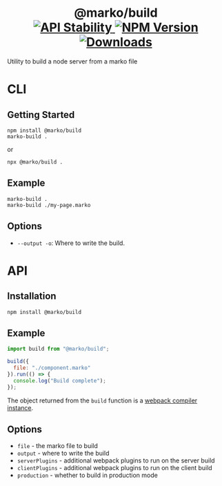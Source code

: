 <h1 align="center">
  <!-- Logo -->
  <br/>
  @marko/build
	<br/>

  <!-- Stability -->
  <a href="https://nodejs.org/api/documentation.html#documentation_stability_index">
    <img src="https://img.shields.io/badge/stability-stable-green.svg" alt="API Stability"/>
  </a>
  <!-- NPM Version -->
  <a href="https://npmjs.org/package/@marko/build">
    <img src="https://img.shields.io/npm/v/@marko/build.svg" alt="NPM Version"/>
  </a>
  <!-- Downloads -->
  <a href="https://npmjs.org/package/@marko/build">
    <img src="https://img.shields.io/npm/dm/@marko/build.svg" alt="Downloads"/>
  </a>
</h1>

Utility to build a node server from a marko file

# CLI

## Getting Started

```terminal
npm install @marko/build
marko-build .
```

or

```terminal
npx @marko/build .
```

## Example

```terminal
marko-build .
marko-build ./my-page.marko
```

## Options

- `--output -o`: Where to write the build.

# API

## Installation

```terminal
npm install @marko/build
```

## Example

```javascript
import build from "@marko/build";

build({
  file: "./component.marko"
}).run(() => {
  console.log("Build complete");
});
```

The object returned from the `build` function is a [webpack compiler instance](https://webpack.js.org/api/node/#compiler-instance).

## Options

- `file` - the marko file to build
- `output` - where to write the build
- `serverPlugins` - additional webpack plugins to run on the server build
- `clientPlugins` - additional webpack plugins to run on the client build
- `production` - whether to build in production mode
